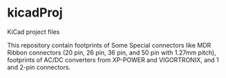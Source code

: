 # kicadProj
KiCad project files

This repository contain footprints of Some Special connectors like MDR Ribbon connectors (20 pin, 26 pin, 36 pin, and 50 pin with 1.27mm pitch), footprints of AC/DC converters from XP-POWER and VIGORTRONIX, and 1 and 2-pin connectors.
